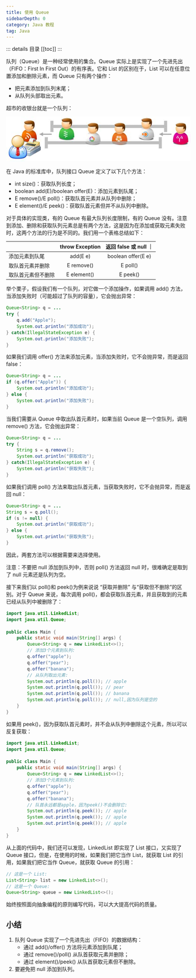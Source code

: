 ```yaml
---
title: 使用 Queue
sidebarDepth: 0
category: Java 教程
tag: Java
---
```


::: details 目录
[[toc]]
:::


队列（Queue）是一种经常使用的集合。Queue 实际上是实现了一个先进先出（FIFO：First In First Out）的有序表。它和 List 的区别在于，List 可以在任意位置添加和删除元素，而 Queue 只有两个操作：

- 把元素添加到队列末尾；
- 从队列头部取出元素。

超市的收银台就是一个队列：

![queue](assets/queue.png)

在 Java 的标准库中，队列接口 Queue 定义了以下几个方法：

- int size()：获取队列长度；
- boolean add(E)/boolean offer(E)：添加元素到队尾；
- E remove()/E poll()：获取队首元素并从队列中删除；
- E element()/E peek()：获取队首元素但并不从队列中删除。

对于具体的实现类，有的 Queue 有最大队列长度限制，有的 Queue 没有。注意到添加、删除和获取队列元素总是有两个方法，这是因为在添加或获取元素失败时，这两个方法的行为是不同的。我们用一个表格总结如下：


| |throw Exception | 返回 false 或 null ｜
| -- | :--: | :--: |
| 添加元素到队尾 | add(E e) | boolean offer(E e) |
| 取队首元素并删除 | E remove() | E poll() | 
| 取队首元素但不删除 | E element() | E peek() | 


举个栗子，假设我们有一个队列，对它做一个添加操作，如果调用 add() 方法，当添加失败时（可能超过了队列的容量），它会抛出异常：

```java
Queue<String> q = ...
try {
    q.add("Apple");
    System.out.println("添加成功");
} catch(IllegalStateException e) {
    System.out.println("添加失败");
}
```

如果我们调用 offer() 方法来添加元素，当添加失败时，它不会抛异常，而是返回 false：

```java
Queue<String> q = ...
if (q.offer("Apple")) {
    System.out.println("添加成功");
} else {
    System.out.println("添加失败");
}
```

当我们需要从 Queue 中取出队首元素时，如果当前 Queue 是一个空队列，调用 remove() 方法，它会抛出异常：

```java
Queue<String> q = ...
try {
    String s = q.remove();
    System.out.println("获取成功");
} catch(IllegalStateException e) {
    System.out.println("获取失败");
}
```

如果我们调用 poll() 方法来取出队首元素，当获取失败时，它不会抛异常，而是返回 null：

```java
Queue<String> q = ...
String s = q.poll();
if (s != null) {
    System.out.println("获取成功");
} else {
    System.out.println("获取失败");
}
```

因此，两套方法可以根据需要来选择使用。

注意：不要把 null 添加到队列中，否则 poll() 方法返回 null 时，很难确定是取到了 null 元素还是队列为空。

接下来我们以 poll()和 peek()为例来说说 “获取并删除” 与“获取但不删除”的区别。对于 Queue 来说，每次调用 poll()，都会获取队首元素，并且获取到的元素已经从队列中被删除了：

```java
import java.util.LinkedList;
import java.util.Queue;

public class Main {
    public static void main(String[] args) {
        Queue<String> q = new LinkedList<>();
        // 添加3个元素到队列:
        q.offer("apple");
        q.offer("pear");
        q.offer("banana");
        // 从队列取出元素:
        System.out.println(q.poll()); // apple
        System.out.println(q.poll()); // pear
        System.out.println(q.poll()); // banana
        System.out.println(q.poll()); // null,因为队列是空的
    }
}
```


如果用 peek()，因为获取队首元素时，并不会从队列中删除这个元素，所以可以反复获取：

```java
import java.util.LinkedList;
import java.util.Queue;

public class Main {
    public static void main(String[] args) {
        Queue<String> q = new LinkedList<>();
        // 添加3个元素到队列:
        q.offer("apple");
        q.offer("pear");
        q.offer("banana");
        // 队首永远都是apple，因为peek()不会删除它:
        System.out.println(q.peek()); // apple
        System.out.println(q.peek()); // apple
        System.out.println(q.peek()); // apple
    }
}
```

从上面的代码中，我们还可以发现，LinkedList 即实现了 List 接口，又实现了 Queue 接口，但是，在使用的时候，如果我们把它当作 List，就获取 List 的引用，如果我们把它当作 Queue，就获取 Queue 的引用：

```java
// 这是一个 List:
List<String> list = new LinkedList<>();
// 这是一个 Queue:
Queue<String> queue = new LinkedList<>();
```

始终按照面向抽象编程的原则编写代码，可以大大提高代码的质量。


## 小结

1. 队列 Queue 实现了一个先进先出（FIFO）的数据结构：
   - 通过 add()/offer() 方法将元素添加到队尾；
   - 通过 remove()/poll() 从队首获取元素并删除；
   - 通过 element()/peek() 从队首获取元素但不删除。
2. 要避免把 null 添加到队列。

